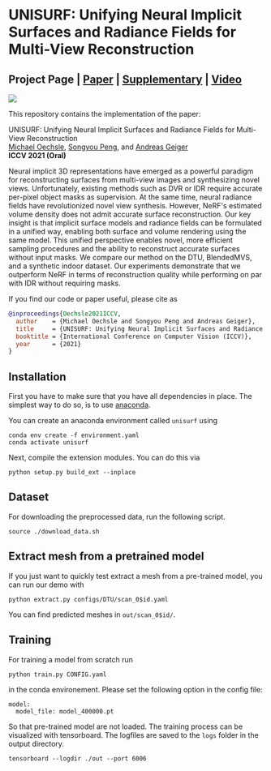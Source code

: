 # UNISURF: Unifying Neural Implicit Surfaces and Radiance Fields for Multi-View Reconstruction
## Project Page | [Paper](http://www.cvlibs.net/publications/Oechsle2021ICCV.pdf) | [Supplementary](http://www.cvlibs.net/publications/Oechsle2021ICCV_supplementary.pdf) | [Video](https://www.youtube.com/watch?v=WXUfHvZge0E)

![](./media/unisurf_teaser.gif)

This repository contains the implementation of the paper:

UNISURF: Unifying Neural Implicit Surfaces and Radiance Fields for Multi-View Reconstruction  
[Michael Oechsle](https://avg.is.tuebingen.mpg.de/person/moechsle), [Songyou Peng](https://pengsongyou.github.io/), and [Andreas Geiger](http://www.cvlibs.net/)  
**ICCV 2021 (Oral)**  

Neural implicit 3D representations have emerged as a powerful paradigm for reconstructing surfaces from multi-view images and synthesizing novel views. Unfortunately, existing methods such as DVR or IDR require accurate per-pixel object masks as supervision. At the same time, neural radiance fields have revolutionized novel view synthesis. However, NeRF's estimated volume density does not admit accurate surface reconstruction. Our key insight is that implicit surface models and radiance fields can be formulated in a unified way, enabling both surface and volume rendering using the same model. This unified perspective enables novel, more efficient sampling procedures and the ability to reconstruct accurate surfaces without input masks. We compare our method on the DTU, BlendedMVS, and a synthetic indoor dataset. Our experiments demonstrate that we outperform NeRF in terms of reconstruction quality while performing on par with IDR without requiring masks.

If you find our code or paper useful, please cite as
```bibtex
@inproceedings{Oechsle2021ICCV,
  author    = {Michael Oechsle and Songyou Peng and Andreas Geiger},
  title     = {UNISURF: Unifying Neural Implicit Surfaces and Radiance Fields for Multi-View Reconstruction},
  booktitle = {International Conference on Computer Vision (ICCV)},
  year      = {2021}
} 
```    
    
## Installation

First you have to make sure that you have all dependencies in place.
The simplest way to do so, is to use [anaconda](https://www.anaconda.com/).

You can create an anaconda environment called `unisurf` using
```
conda env create -f environment.yaml
conda activate unisurf
```
Next, compile the extension modules.
You can do this via
```
python setup.py build_ext --inplace
```

## Dataset
For downloading the preprocessed data, run the following script. 
```
source ./download_data.sh
```

## Extract mesh from a pretrained model

If you just want to quickly test extract a mesh from a pre-trained model, you can run our demo with 
```
python extract.py configs/DTU/scan_0$id.yaml 
```

You can find predicted meshes in `out/scan_0$id/`.


## Training
For training a model from scratch run 
```
python train.py CONFIG.yaml
```
in the conda environement.
Please set the following option in the config file:
```
model:
  model_file: model_400000.pt
```
So that pre-trained model are not loaded.
The training process can be visualized with tensorboard. The logfiles are saved to the `logs` folder in the output directory.
```
tensorboard --logdir ./out --port 6006
```

